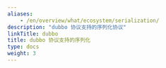 ```yaml
---
aliases:
    - /en/overview/what/ecosystem/serialization/
description: "dubbo 协议支持的序列化协议"
linkTitle: dubbo
title: dubbo 协议支持的序列化
type: docs
weight: 3
---
```

